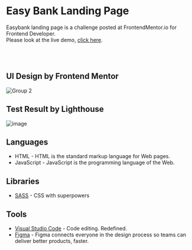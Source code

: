 # Easy Bank Landing Page
Easybank landing page is a challenge posted at FrontendMentor.io for Frontend Developer.<br>Please look at the live demo, <a href="https://andynotfound.github.io/EasyBankLandingPage">click here</a>.

<br><br>
## UI Design by Frontend Mentor
![Group 2](https://user-images.githubusercontent.com/40969170/169630985-ca922621-4e83-4614-ae0e-1792cdcc1006.png)

## Test Result by Lighthouse
![image](https://user-images.githubusercontent.com/40969170/172021541-d5dcf8da-e2e9-4e24-a165-3b515bb8e55e.png)

## Languages
<ul>
  <li>HTML - HTML is the standard markup language for Web pages.</li>
  <li>JavaScript - JavaScript is the programming language of the Web.</li>
 </ul>
 
 ## Libraries
 <ul> 
  <li><a href="https://sass-lang.com/">SASS</a> - CSS with superpowers</li>
 </ul>
 
 ## Tools
<ul>
  <li><a href="https://code.visualstudio.com/">Visual Studio Code</a> - Code editing. Redefined.</li>
  <li><a href="https://www.figma.com/">Figma</a> - Figma connects everyone in the design process so teams can deliver better products, faster.</li>
 </ul>
